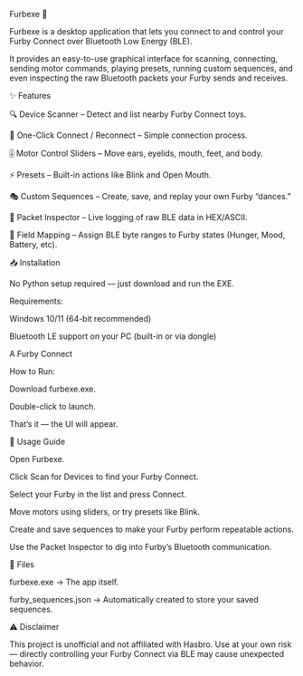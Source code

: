 Furbexe 🐾

Furbexe is a desktop application that lets you connect to and control your Furby Connect over Bluetooth Low Energy (BLE).

It provides an easy-to-use graphical interface for scanning, connecting, sending motor commands, playing presets, running custom sequences, and even inspecting the raw Bluetooth packets your Furby sends and receives.

✨ Features

🔍 Device Scanner – Detect and list nearby Furby Connect toys.

🔗 One-Click Connect / Reconnect – Simple connection process.

🎚 Motor Control Sliders – Move ears, eyelids, mouth, feet, and body.

⚡ Presets – Built-in actions like Blink and Open Mouth.

🎭 Custom Sequences – Create, save, and replay your own Furby “dances.”

📝 Packet Inspector – Live logging of raw BLE data in HEX/ASCII.

🧩 Field Mapping – Assign BLE byte ranges to Furby states (Hunger, Mood, Battery, etc).

📥 Installation

No Python setup required — just download and run the EXE.

Requirements:

Windows 10/11 (64-bit recommended)

Bluetooth LE support on your PC (built-in or via dongle)

A Furby Connect

How to Run:

Download furbexe.exe.

Double-click to launch.

That’s it — the UI will appear.

🚀 Usage Guide

Open Furbexe.

Click Scan for Devices to find your Furby Connect.

Select your Furby in the list and press Connect.

Move motors using sliders, or try presets like Blink.

Create and save sequences to make your Furby perform repeatable actions.

Use the Packet Inspector to dig into Furby’s Bluetooth communication.

📂 Files

furbexe.exe → The app itself.

furby_sequences.json → Automatically created to store your saved sequences.

⚠️ Disclaimer

This project is unofficial and not affiliated with Hasbro.
Use at your own risk — directly controlling your Furby Connect via BLE may cause unexpected behavior.
